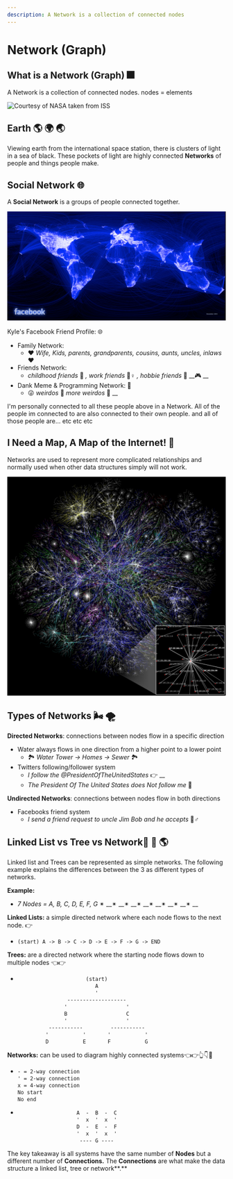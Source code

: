 ```yaml
---
description: A Network is a collection of connected nodes
---
```


# Network \(Graph\)

## What is a Network \(Graph\) 🎆 

A Network is a collection of connected nodes. nodes = elements

![Courtesy of NASA taken from ISS](../.gitbook/assets/iss035e017619_orig.jpg)

## Earth 🌎 🌍 🌏 

Viewing earth from the international space station, there is clusters of light in a sea of black. These pockets of light are highly connected **Networks** of people and things people make.   

## Social Network 🌐 

A **Social Network** is a groups of people connected together. 

![Each Line is Equal to a Friendship](../.gitbook/assets/163413_479288597199_8388607_n.jpg)

Kyle's Facebook Friend Profile: 🌐

* Family Network:
  * ❤ _Wife, Kids, parents, grandparents, cousins, aunts, uncles, inlaws_❤
* Friends Network:
  * _childhood friends_ 🍼 _, work friends_  👷♀ _, hobbie friends_ 🏀 __🎮 __
* Dank Meme & Programming Network: 💯 
  * 😜 _weirdos_ 🤪 _more weirdos_ 🤥 __

I'm personally connected to all these people above in a Network. All of the people im connected to are also connected to their own people. and all of those people are... etc etc etc 

## I Need a Map, A Map of the Internet! 🧠

Networks are used to represent more complicated relationships and normally used when other data structures simply will not work. 

![Partial map of the Internet from opte.org](../.gitbook/assets/internet_map_1024.jpg)

## Types of Networks 🌬 🌪 

**Directed Networks**: connections between nodes flow in a specific direction 

* Water always flows in one direction from a higher point to a lower point 
  * 🏞 _Water Tower -&gt; Homes -&gt; Sewer_ 🏞 
* Twitters following/follower system
  * _I follow the @PresidentOfTheUnitedStates_ 👉 __
  * _The President Of The United States does Not follow me_ 🚫 

**Undirected Networks**: connections between nodes flow in both directions

* Facebooks friend system
  * _I send a friend request to uncle Jim Bob and he accepts_ 👯♂ 

## Linked List vs Tree vs Network🍎 🌲 🌎 

Linked list and Trees can be represented as simple networks. The following example explains the differences between the 3 as different types of networks.

**Example:**

* _7 Nodes = A, B, C, D, E, F, G_ ✴ __✴ __✴ __✴ __✴ __✴ __✴ __✴ __

**Linked Lists:** a simple directed network where each node flows to the next node. 👉

* ```
  (start) A -> B -> C -> D -> E -> F -> G -> END
  ```

**Trees:** are a directed network where the starting node flows down to multiple nodes 👈👉 

* ```text
                        (start)
                           A 
                           '
                  -------------------
                 '                   '
                 B                   C
                 '                   '
            -----------         -----------
           '           '       '           '
           D           E       F           G
  ```

**Networks:** can be used to diagram highly connected systems👈👉👆👇🤙

* ```
  - = 2-way connection
  ' = 2-way connection
  x = 4-way connection
  No start 
  No end
  ```
* ```
                     A  -  B  -  C
                     '  x  '  x  '
                     D  -  E  -  F
                     '  x  '  x  '
                      ---- G ----
  ```

The key takeaway is all systems have the same number of **Nodes** but a different number of **Connections.** The **Connections** are what make the data structure a linked list, tree or network**.**




